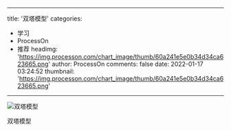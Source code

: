 
---
title: '双塔模型'
categories: 
 - 学习
 - ProcessOn
 - 推荐
headimg: 'https://img.processon.com/chart_image/thumb/60a241e5e0b34d34ca623665.png'
author: ProcessOn
comments: false
date: 2022-01-17 03:24:52
thumbnail: 'https://img.processon.com/chart_image/thumb/60a241e5e0b34d34ca623665.png'
---

<div>   
<img class="thumb" alt="双塔模型" src="https://img.processon.com/chart_image/thumb/60a241e5e0b34d34ca623665.png" referrerpolicy="no-referrer">
<p>双塔模型</p>  
</div>
            